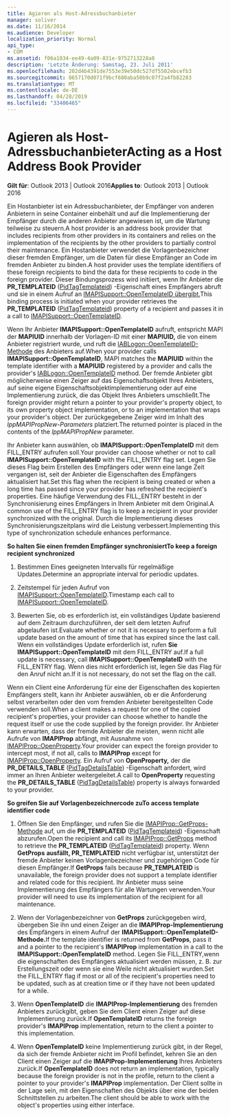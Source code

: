 ```yaml
---
title: Agieren als Host-Adressbuchanbieter
manager: soliver
ms.date: 11/16/2014
ms.audience: Developer
localization_priority: Normal
api_type:
- COM
ms.assetid: f06a1034-ee49-4a09-831e-9752713228a8
description: 'Letzte Änderung: Samstag, 23. Juli 2011'
ms.openlocfilehash: 202d4b4391de7553e39e50dc527df5502ebcefb3
ms.sourcegitcommit: 8657170d071f9bcf680aba50b9c07f2a4fb82283
ms.translationtype: MT
ms.contentlocale: de-DE
ms.lasthandoff: 04/28/2019
ms.locfileid: "33406465"
---
```

# <a name="acting-as-a-host-address-book-provider"></a><span data-ttu-id="489b6-103">Agieren als Host-Adressbuchanbieter</span><span class="sxs-lookup"><span data-stu-id="489b6-103">Acting as a Host Address Book Provider</span></span>

  
  
<span data-ttu-id="489b6-104">**Gilt für**: Outlook 2013 | Outlook 2016</span><span class="sxs-lookup"><span data-stu-id="489b6-104">**Applies to**: Outlook 2013 | Outlook 2016</span></span> 
  
<span data-ttu-id="489b6-105">Ein Hostanbieter ist ein Adressbuchanbieter, der Empfänger von anderen Anbietern in seine Container einbehält und auf die Implementierung der Empfänger durch die anderen Anbieter angewiesen ist, um die Wartung teilweise zu steuern.</span><span class="sxs-lookup"><span data-stu-id="489b6-105">A host provider is an address book provider that includes recipients from other providers in its containers and relies on the implementation of the recipients by the other providers to partially control their maintenance.</span></span> <span data-ttu-id="489b6-106">Ein Hostanbieter verwendet die Vorlagenbezeichner dieser fremden Empfänger, um die Daten für diese Empfänger an Code im fremden Anbieter zu binden.</span><span class="sxs-lookup"><span data-stu-id="489b6-106">A host provider uses the template identifiers of these foreign recipients to bind the data for these recipients to code in the foreign provider.</span></span> <span data-ttu-id="489b6-107">Dieser Bindungsprozess wird initiiert, wenn Ihr Anbieter die **PR_TEMPLATEID** ([PidTagTemplateid](pidtagtemplateid-canonical-property.md)) -Eigenschaft eines Empfängers abruft und sie in einem Aufruf an [IMAPISupport::OpenTemplateID übergibt.](imapisupport-opentemplateid.md)</span><span class="sxs-lookup"><span data-stu-id="489b6-107">This binding process is initiated when your provider retrieves the **PR_TEMPLATEID** ([PidTagTemplateid](pidtagtemplateid-canonical-property.md)) property of a recipient and passes it in a call to [IMAPISupport::OpenTemplateID](imapisupport-opentemplateid.md).</span></span> 
  
<span data-ttu-id="489b6-108">Wenn Ihr Anbieter **IMAPISupport::OpenTemplateID** aufruft, entspricht MAPI der **MAPIUID** innerhalb der Vorlagen-ID mit einer **MAPIUID,** die von einem Anbieter registriert wurde, und ruft die [IABLogon::OpenTemplateID-Methode](iablogon-opentemplateid.md) des Anbieters auf.</span><span class="sxs-lookup"><span data-stu-id="489b6-108">When your provider calls **IMAPISupport::OpenTemplateID**, MAPI matches the **MAPIUID** within the template identifier with a **MAPIUID** registered by a provider and calls the provider's [IABLogon::OpenTemplateID](iablogon-opentemplateid.md) method.</span></span> <span data-ttu-id="489b6-109">Der fremde Anbieter gibt möglicherweise einen Zeiger auf das Eigenschaftsobjekt Ihres Anbieters, auf seine eigene Eigenschaftsobjektimplementierung oder auf eine Implementierung zurück, die das Objekt Ihres Anbieters umschließt.</span><span class="sxs-lookup"><span data-stu-id="489b6-109">The foreign provider might return a pointer to your provider's property object, to its own property object implementation, or to an implementation that wraps your provider's object.</span></span> <span data-ttu-id="489b6-110">Der zurückgegebene Zeiger wird im Inhalt des  _lppMAPIPropNew-Parameters_ platziert.</span><span class="sxs-lookup"><span data-stu-id="489b6-110">The returned pointer is placed in the contents of the  _lppMAPIPropNew_ parameter.</span></span> 
  
<span data-ttu-id="489b6-111">Ihr Anbieter kann auswählen, ob **IMAPISupport::OpenTemplateID** mit dem FILL_ENTRY aufrufen soll.</span><span class="sxs-lookup"><span data-stu-id="489b6-111">Your provider can choose whether or not to call **IMAPISupport::OpenTemplateID** with the FILL_ENTRY flag set.</span></span> <span data-ttu-id="489b6-112">Legen Sie dieses Flag beim Erstellen des Empfängers oder wenn eine lange Zeit vergangen ist, seit der Anbieter die Eigenschaften des Empfängers aktualisiert hat.</span><span class="sxs-lookup"><span data-stu-id="489b6-112">Set this flag when the recipient is being created or when a long time has passed since your provider has refreshed the recipient's properties.</span></span> <span data-ttu-id="489b6-113">Eine häufige Verwendung des FILL_ENTRY besteht in der Synchronisierung eines Empfängers in Ihrem Anbieter mit dem Original.</span><span class="sxs-lookup"><span data-stu-id="489b6-113">A common use of the FILL_ENTRY flag is to keep a recipient in your provider synchronized with the original.</span></span> <span data-ttu-id="489b6-114">Durch die Implementierung dieses Synchronisierungszeitplans wird die Leistung verbessert.</span><span class="sxs-lookup"><span data-stu-id="489b6-114">Implementing this type of synchronization schedule enhances performance.</span></span> 
  
 <span data-ttu-id="489b6-115">**So halten Sie einen fremden Empfänger synchronisiert**</span><span class="sxs-lookup"><span data-stu-id="489b6-115">**To keep a foreign recipient synchronized**</span></span>
  
1. <span data-ttu-id="489b6-116">Bestimmen Eines geeigneten Intervalls für regelmäßige Updates.</span><span class="sxs-lookup"><span data-stu-id="489b6-116">Determine an appropriate interval for periodic updates.</span></span> 
    
2. <span data-ttu-id="489b6-117">Zeitstempel für jeden Aufruf von [IMAPISupport::OpenTemplateID](imapisupport-opentemplateid.md).</span><span class="sxs-lookup"><span data-stu-id="489b6-117">Timestamp each call to [IMAPISupport::OpenTemplateID](imapisupport-opentemplateid.md).</span></span> 
    
3. <span data-ttu-id="489b6-118">Bewerten Sie, ob es erforderlich ist, ein vollständiges Update basierend auf dem Zeitraum durchzuführen, der seit dem letzten Aufruf abgelaufen ist.</span><span class="sxs-lookup"><span data-stu-id="489b6-118">Evaluate whether or not it is necessary to perform a full update based on the amount of time that has expired since the last call.</span></span> <span data-ttu-id="489b6-119">Wenn ein vollständiges Update erforderlich ist, rufen **Sie IMAPISupport::OpenTemplateID** mit dem FILL_ENTRY auf.</span><span class="sxs-lookup"><span data-stu-id="489b6-119">If a full update is necessary, call **IMAPISupport::OpenTemplateID** with the FILL_ENTRY flag.</span></span> <span data-ttu-id="489b6-120">Wenn dies nicht erforderlich ist, legen Sie das Flag für den Anruf nicht an.</span><span class="sxs-lookup"><span data-stu-id="489b6-120">If it is not necessary, do not set the flag on the call.</span></span> 
    
<span data-ttu-id="489b6-121">Wenn ein Client eine Anforderung für eine der Eigenschaften des kopierten Empfängers stellt, kann ihr Anbieter auswählen, ob er die Anforderung selbst verarbeiten oder den vom fremden Anbieter bereitgestellten Code verwenden soll.</span><span class="sxs-lookup"><span data-stu-id="489b6-121">When a client makes a request for one of the copied recipient's properties, your provider can choose whether to handle the request itself or use the code supplied by the foreign provider.</span></span> <span data-ttu-id="489b6-122">Ihr Anbieter kann erwarten, dass der fremde Anbieter die meisten, wenn nicht alle Aufrufe von **IMAPIProp** abfängt, mit Ausnahme von [IMAPIProp::OpenProperty](imapiprop-openproperty.md).</span><span class="sxs-lookup"><span data-stu-id="489b6-122">Your provider can expect the foreign provider to intercept most, if not all, calls to **IMAPIProp** except for [IMAPIProp::OpenProperty](imapiprop-openproperty.md).</span></span> <span data-ttu-id="489b6-123">Ein Aufruf von **OpenProperty,** der die **PR_DETAILS_TABLE** ([PidTagDetailsTable](pidtagdetailstable-canonical-property.md)) -Eigenschaft anfordert, wird immer an Ihren Anbieter weitergeleitet.</span><span class="sxs-lookup"><span data-stu-id="489b6-123">A call to **OpenProperty** requesting the **PR_DETAILS_TABLE** ([PidTagDetailsTable](pidtagdetailstable-canonical-property.md)) property is always forwarded to your provider.</span></span>
  
 <span data-ttu-id="489b6-124">**So greifen Sie auf Vorlagenbezeichnercode zu**</span><span class="sxs-lookup"><span data-stu-id="489b6-124">**To access template identifier code**</span></span>
  
1. <span data-ttu-id="489b6-125">Öffnen Sie den Empfänger, und rufen Sie die [IMAPIProp::GetProps-Methode](imapiprop-getprops.md) auf, um die **PR_TEMPLATEID** ([PidTagTemplateid](pidtagtemplateid-canonical-property.md)) -Eigenschaft abzurufen.</span><span class="sxs-lookup"><span data-stu-id="489b6-125">Open the recipient and call its [IMAPIProp::GetProps](imapiprop-getprops.md) method to retrieve the **PR_TEMPLATEID** ([PidTagTemplateid](pidtagtemplateid-canonical-property.md)) property.</span></span> <span data-ttu-id="489b6-126">Wenn **GetProps** **ausfällt, PR_TEMPLATEID** nicht verfügbar ist, unterstützt der fremde Anbieter keinen Vorlagenbezeichner und zugehörigen Code für diesen Empfänger.</span><span class="sxs-lookup"><span data-stu-id="489b6-126">If **GetProps** fails because **PR_TEMPLATEID** is unavailable, the foreign provider does not support a template identifier and related code for this recipient.</span></span> <span data-ttu-id="489b6-127">Ihr Anbieter muss seine Implementierung des Empfängers für alle Wartungen verwenden.</span><span class="sxs-lookup"><span data-stu-id="489b6-127">Your provider will need to use its implementation of the recipient for all maintenance.</span></span> 
    
2. <span data-ttu-id="489b6-128">Wenn der Vorlagenbezeichner von **GetProps** zurückgegeben wird, übergeben Sie ihn und einen Zeiger an die **IMAPIProp-Implementierung** des Empfängers in einem Aufruf der **IMAPISupport::OpenTemplateID-Methode.**</span><span class="sxs-lookup"><span data-stu-id="489b6-128">If the template identifier is returned from **GetProps**, pass it and a pointer to the recipient's **IMAPIProp** implementation in a call to the **IMAPISupport::OpenTemplateID** method.</span></span> <span data-ttu-id="489b6-129">Legen Sie FILL_ENTRY,wenn die eigenschaften des Empfängers aktualisiert werden müssen, z. B. zur Erstellungszeit oder wenn sie eine Weile nicht aktualisiert wurden.</span><span class="sxs-lookup"><span data-stu-id="489b6-129">Set the FILL_ENTRY flag if most or all of the recipient's properties need to be updated, such as at creation time or if they have not been updated for a while.</span></span> 
    
3. <span data-ttu-id="489b6-130">Wenn **OpenTemplateID** die **IMAPIProp-Implementierung** des fremden Anbieters zurückgibt, geben Sie dem Client einen Zeiger auf diese Implementierung zurück.</span><span class="sxs-lookup"><span data-stu-id="489b6-130">If **OpenTemplateID** returns the foreign provider's **IMAPIProp** implementation, return to the client a pointer to this implementation.</span></span> 
    
4. <span data-ttu-id="489b6-131">Wenn **OpenTemplateID** keine Implementierung zurück gibt, in der Regel, da sich der fremde Anbieter nicht im Profil befindet, kehren Sie an den Client einen Zeiger auf die **IMAPIProp-Implementierung** Ihres Anbieters zurück.</span><span class="sxs-lookup"><span data-stu-id="489b6-131">If **OpenTemplateID** does not return an implementation, typically because the foreign provider is not in the profile, return to the client a pointer to your provider's **IMAPIProp** implementation.</span></span> <span data-ttu-id="489b6-132">Der Client sollte in der Lage sein, mit den Eigenschaften des Objekts über eine der beiden Schnittstellen zu arbeiten.</span><span class="sxs-lookup"><span data-stu-id="489b6-132">The client should be able to work with the object's properties using either interface.</span></span> 
    

